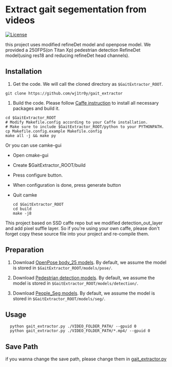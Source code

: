 <!--
 * @Author: Jilong Wang
 * @Date: 2019-01-08 14:31:09
 * @LastEditors: Jilong Wang
 * @Email: jilong.wang@watrix.ai
 * @LastEditTime: 2019-01-08 14:56:03
 * @Description: file content
 -->

# Extract gait segementation from videos

[![License](https://img.shields.io/badge/license-BSD-blue.svg)](LICENSE)

this project uses modified refineDet model and openpose model.
We provided a 250FPS(on Titan Xp) pedestrian detection RefineDet model(using res18 and reducing refineDet head channels).

## Installation

1. Get the code. We will call the cloned directory as `$GaitExtractor_ROOT`.

  ```Shell
  git clone https://github.com/wj1tr0y/gait_extractor
  ```

1. Build the code. Please follow [Caffe instruction](http://caffe.berkeleyvision.org/installation.html) to install all necessary packages and build it.

  ```Shell
  cd $GaitExtractor_ROOT
  # Modify Makefile.config according to your Caffe installation.
  # Make sure to include $GaitExtractor_ROOT/python to your PYTHONPATH.
  cp Makefile.config.example Makefile.config
  make all -j && make py
  ```

Or you can use camke-gui

* Open cmake-gui
* Create $GaitExtractor_ROOT/build
* Press configure button.
* When configuration is done, press generate button
* Quit camke

  ```Shell
  cd $GaitExtractor_ROOT
  cd build
  make -j8
  ```

This project based on SSD caffe repo but we modified detection_out_layer and add pixel suffle layer. So if you're using your own caffe, please don't forget copy these source file into your project and re-compile them.

## Preparation

1. Download [OpenPose body_25 models](#). By default, we assume the model is stored in `$GaitExtractor_ROOT/models/pose/`.

2. Download [Pedestrian detection models](#). By default, we assume the model is stored in `$GaitExtractor_ROOT/models/detection/`.

3. Download [People_Seg models](#). By default, we assume the model is stored in `$GaitExtractor_ROOT/models/seg/`.

## Usage

``` Shell
  python gait_extractor.py ./VIDEO_FOLDER_PATH/ --gpuid 0
  python gait_extractor.py ./VIDEO_FOLDER_PATH/*.mp4/ --gpuid 0
```

## Save Path

if you wanna change the save path, please change them in [gait_extractor.py](https://github.com/wj1tr0y/gait_extractor/blob/master/gait_extractor.py)